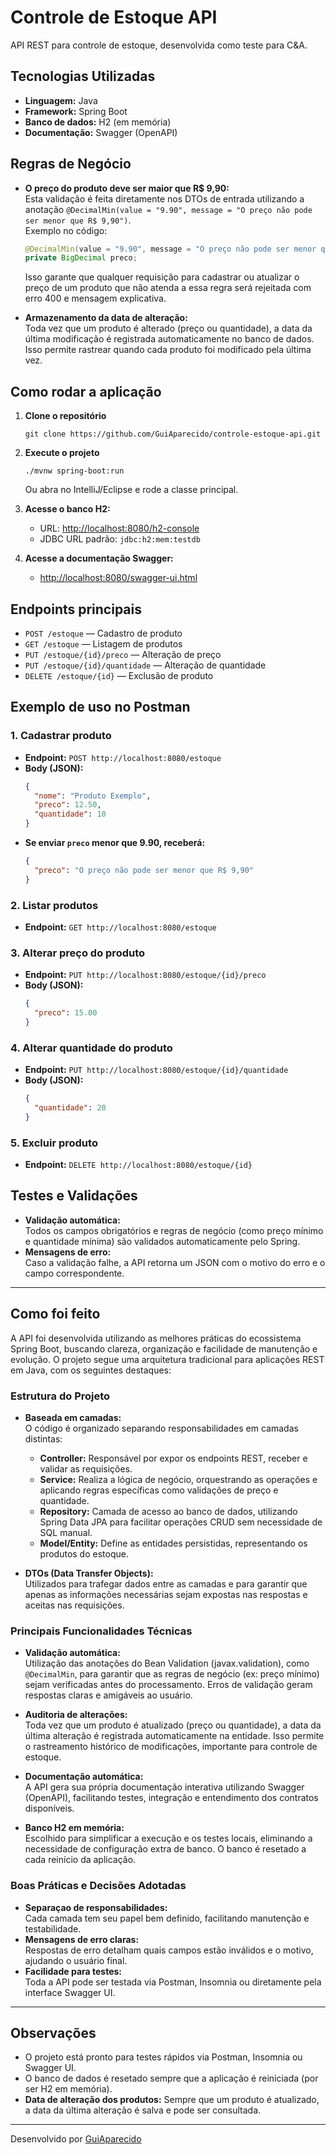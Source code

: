 # Controle de Estoque API

API REST para controle de estoque, desenvolvida como teste para C&A.

## Tecnologias Utilizadas

- **Linguagem:** Java
- **Framework:** Spring Boot
- **Banco de dados:** H2 (em memória)
- **Documentação:** Swagger (OpenAPI)

## Regras de Negócio

- **O preço do produto deve ser maior que R$ 9,90:**  
  Esta validação é feita diretamente nos DTOs de entrada utilizando a anotação `@DecimalMin(value = "9.90", message = "O preço não pode ser menor que R$ 9,90")`.  
  Exemplo no código:
  ```java
  @DecimalMin(value = "9.90", message = "O preço não pode ser menor que R$ 9,90")
  private BigDecimal preco;
  ```
  Isso garante que qualquer requisição para cadastrar ou atualizar o preço de um produto que não atenda a essa regra será rejeitada com erro 400 e mensagem explicativa.

- **Armazenamento da data de alteração:**  
  Toda vez que um produto é alterado (preço ou quantidade), a data da última modificação é registrada automaticamente no banco de dados. Isso permite rastrear quando cada produto foi modificado pela última vez.

## Como rodar a aplicação

1. **Clone o repositório**
   ```
   git clone https://github.com/GuiAparecido/controle-estoque-api.git
   ```
2. **Execute o projeto**
   ```
   ./mvnw spring-boot:run
   ```
   Ou abra no IntelliJ/Eclipse e rode a classe principal.

3. **Acesse o banco H2:**  
   - URL: [http://localhost:8080/h2-console](http://localhost:8080/h2-console)  
   - JDBC URL padrão: `jdbc:h2:mem:testdb`

4. **Acesse a documentação Swagger:**  
   - [http://localhost:8080/swagger-ui.html](http://localhost:8080/swagger-ui.html)

## Endpoints principais

- `POST /estoque` — Cadastro de produto
- `GET /estoque` — Listagem de produtos
- `PUT /estoque/{id}/preco` — Alteração de preço
- `PUT /estoque/{id}/quantidade` — Alteração de quantidade
- `DELETE /estoque/{id}` — Exclusão de produto

## Exemplo de uso no Postman

### 1. Cadastrar produto
- **Endpoint:** `POST http://localhost:8080/estoque`
- **Body (JSON):**
  ```json
  {
    "nome": "Produto Exemplo",
    "preco": 12.50,
    "quantidade": 10
  }
  ```
- **Se enviar `preco` menor que 9.90, receberá:**
  ```json
  {
    "preco": "O preço não pode ser menor que R$ 9,90"
  }
  ```

### 2. Listar produtos
- **Endpoint:** `GET http://localhost:8080/estoque`

### 3. Alterar preço do produto
- **Endpoint:** `PUT http://localhost:8080/estoque/{id}/preco`
- **Body (JSON):**
  ```json
  {
    "preco": 15.00
  }
  ```

### 4. Alterar quantidade do produto
- **Endpoint:** `PUT http://localhost:8080/estoque/{id}/quantidade`
- **Body (JSON):**
  ```json
  {
    "quantidade": 20
  }
  ```

### 5. Excluir produto
- **Endpoint:** `DELETE http://localhost:8080/estoque/{id}`

## Testes e Validações

- **Validação automática:**  
  Todos os campos obrigatórios e regras de negócio (como preço mínimo e quantidade mínima) são validados automaticamente pelo Spring.
- **Mensagens de erro:**  
  Caso a validação falhe, a API retorna um JSON com o motivo do erro e o campo correspondente.

---

## Como foi feito

A API foi desenvolvida utilizando as melhores práticas do ecossistema Spring Boot, buscando clareza, organização e facilidade de manutenção e evolução. O projeto segue uma arquitetura tradicional para aplicações REST em Java, com os seguintes destaques:

### Estrutura do Projeto

- **Baseada em camadas:**  
  O código é organizado separando responsabilidades em camadas distintas:
  - **Controller:** Responsável por expor os endpoints REST, receber e validar as requisições.
  - **Service:** Realiza a lógica de negócio, orquestrando as operações e aplicando regras específicas como validações de preço e quantidade.
  - **Repository:** Camada de acesso ao banco de dados, utilizando Spring Data JPA para facilitar operações CRUD sem necessidade de SQL manual.
  - **Model/Entity:** Define as entidades persistidas, representando os produtos do estoque.

- **DTOs (Data Transfer Objects):**  
  Utilizados para trafegar dados entre as camadas e para garantir que apenas as informações necessárias sejam expostas nas respostas e aceitas nas requisições.

### Principais Funcionalidades Técnicas

- **Validação automática:**  
  Utilização das anotações do Bean Validation (javax.validation), como `@DecimalMin`, para garantir que as regras de negócio (ex: preço mínimo) sejam verificadas antes do processamento. Erros de validação geram respostas claras e amigáveis ao usuário.

- **Auditoria de alterações:**  
  Toda vez que um produto é atualizado (preço ou quantidade), a data da última alteração é registrada automaticamente na entidade. Isso permite o rastreamento histórico de modificações, importante para controle de estoque.

- **Documentação automática:**  
  A API gera sua própria documentação interativa utilizando Swagger (OpenAPI), facilitando testes, integração e entendimento dos contratos disponíveis.

- **Banco H2 em memória:**  
  Escolhido para simplificar a execução e os testes locais, eliminando a necessidade de configuração extra de banco. O banco é resetado a cada reinício da aplicação.

### Boas Práticas e Decisões Adotadas

- **Separaçao de responsabilidades:**  
  Cada camada tem seu papel bem definido, facilitando manutenção e testabilidade.
- **Mensagens de erro claras:**  
  Respostas de erro detalham quais campos estão inválidos e o motivo, ajudando o usuário final.
- **Facilidade para testes:**  
  Toda a API pode ser testada via Postman, Insomnia ou diretamente pela interface Swagger UI.

---

## Observações

- O projeto está pronto para testes rápidos via Postman, Insomnia ou Swagger UI.
- O banco de dados é resetado sempre que a aplicação é reiniciada (por ser H2 em memória).
- **Data de alteração dos produtos:** Sempre que um produto é atualizado, a data da última alteração é salva e pode ser consultada.

---
Desenvolvido por [GuiAparecido](https://github.com/GuiAparecido)
